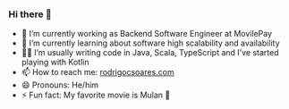 ### Hi there 👋

- 🔭 I’m currently working as Backend Software Engineer at MovilePay
- 🌱 I’m currently learning about software high scalability and availability 
- 👨‍💻 I’m usually writing code in Java, Scala, TypeScript and I’ve started playing with Kotlin
- 📫 How to reach me: [rodrigocsoares.com]()
- 😄 Pronouns: He/him
- ⚡ Fun fact: My favorite movie is Mulan 🐉
